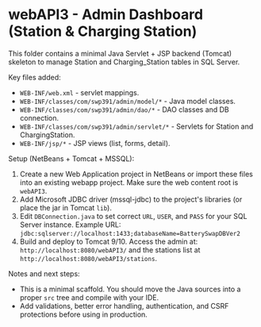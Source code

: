# webAPI3 - Admin Dashboard (Station & Charging Station)

This folder contains a minimal Java Servlet + JSP backend (Tomcat) skeleton to manage Station and Charging_Station tables in SQL Server.

Key files added:
- `WEB-INF/web.xml` - servlet mappings.
- `WEB-INF/classes/com/swp391/admin/model/*` - Java model classes.
- `WEB-INF/classes/com/swp391/admin/dao/*` - DAO classes and DB connection.
- `WEB-INF/classes/com/swp391/admin/servlet/*` - Servlets for Station and ChargingStation.
- `WEB-INF/jsp/*` - JSP views (list, forms, detail).

Setup (NetBeans + Tomcat + MSSQL):
1. Create a new Web Application project in NetBeans or import these files into an existing webapp project. Make sure the web content root is `webAPI3`.
2. Add Microsoft JDBC driver (mssql-jdbc) to the project's libraries (or place the jar in Tomcat `lib`).
3. Edit `DBConnection.java` to set correct `URL`, `USER`, and `PASS` for your SQL Server instance.
   Example URL: `jdbc:sqlserver://localhost:1433;databaseName=BatterySwapDBVer2`
4. Build and deploy to Tomcat 9/10. Access the admin at: `http://localhost:8080/webAPI3/` and the stations list at `http://localhost:8080/webAPI3/stations`.

Notes and next steps:
- This is a minimal scaffold. You should move the Java sources into a proper `src` tree and compile with your IDE.
- Add validations, better error handling, authentication, and CSRF protections before using in production.
